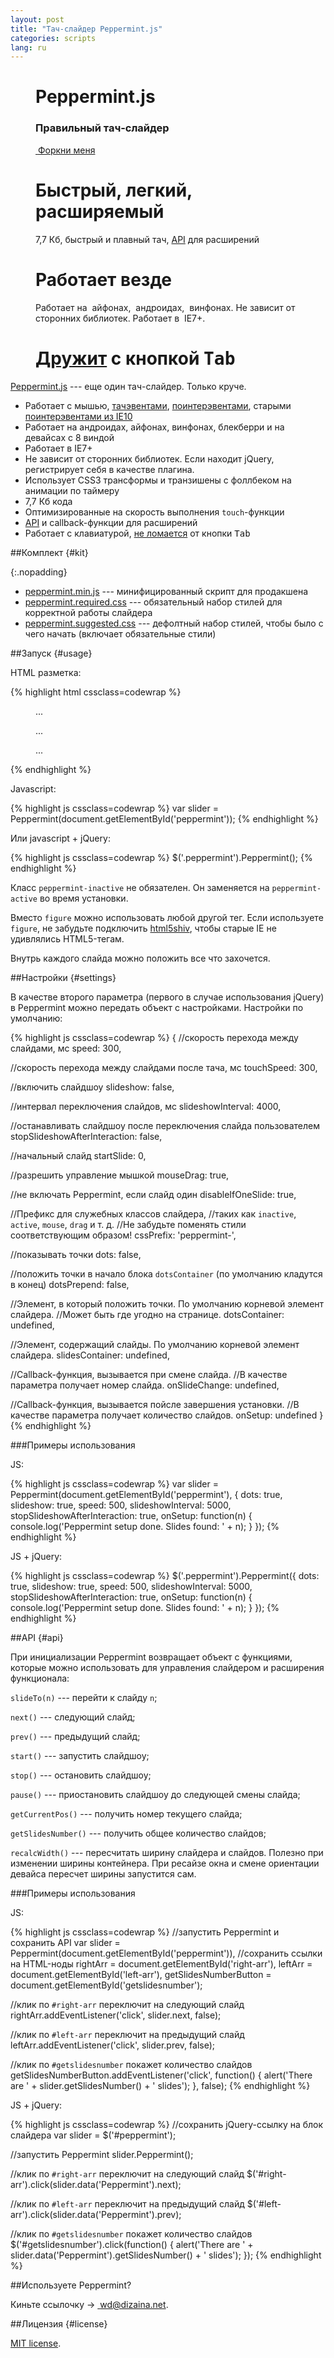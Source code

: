 ```yaml
---
layout: post
title: "Тач-слайдер Peppermint.js"
categories: scripts
lang: ru
---
```


<style>
{% include snippets/peppermint-demo.css %}
</style>

<script>
  dzDelayed.push(function() {
    $('#peppermint').Peppermint({
      dots: true,
      slideshow: true,
      slideshowInterval: 7000,
      stopSlideshowAfterInteraction: true
    });
  });
</script>

<div class="stage peppermint" id="peppermint">
  <figure class="yellow">
    <h1>Peppermint.js</h1>
    <h3>Правильный тач-слайдер</h3>
    <p><a href="https://github.com/wilddeer/Peppermint" class="github"><i class="icon-github">&nbsp;</i>Форкни меня</a></p>
  </figure>

  <figure class="red">
      <h1>Быстрый, легкий, расширяемый</h1>
      <p>7,7 Кб, быстрый и плавный тач, <a href="#api">API</a> для расширений</p>
  </figure>

  <figure class="green">
      <h1>Работает везде</h1>
      <p>Работает на <i class="icon-apple">&nbsp;</i>айфонах, <i class="icon-android">&nbsp;</i>андроидах, <i class="icon-windows">&nbsp;</i>винфонах. Не зависит от сторонних библиотек. Работает в <i class="icon-IE">&nbsp;</i>IE7+.</p>
  </figure>

  <figure class="blue">
    <h1><a href="/internet-maintenance/js-sliders-and-the-tab-key/">Дружит</a> с кнопкой <kbd>Tab</kbd></h1>
    
  </figure>
</div>

[Peppermint.js](https://github.com/wilddeer/Peppermint) --- еще один тач-слайдер. Только круче.

- Работает с мышью, [тачэвентами](http://www.w3.org/TR/touch-events/), [поинтерэвентами](http://www.w3.org/TR/pointerevents/), старыми [поинтерэвентами из IE10](http://msdn.microsoft.com/en-us/library/ie/hh673557(v=vs.85).aspx)
- Работает на андроидах, айфонах, винфонах, блекберри и на девайсах с 8 виндой
- Работает в IE7+
- Не зависит от сторонних библиотек. Если находит jQuery, регистрирует себя в качестве плагина.
- Использует CSS3 трансформы и транзишены с фоллбеком на анимации по таймеру
- 7,7 Кб кода
- Оптимизированные на скорость выполнения `touch`-функции
- [API](#api) и callback-функции для расширений
- Работает с клавиатурой, [не ломается](/internet-maintenance/js-sliders-and-the-tab-key/) от кнопки <kbd>Tab</kbd>

##Комплект {#kit}

{:.nopadding}
- <a href="https://raw.github.com/wilddeer/Peppermint/master/dist/peppermint.min.js" class="iconlink"><i class="icon-cloud-download"> </i><span>peppermint.min.js</span></a> --- минифицированный скрипт для продакшена
- <a href="https://raw.github.com/wilddeer/Peppermint/master/dist/peppermint.required.css" class="iconlink"><i class="icon-cloud-download"> </i><span>peppermint.required.css</span></a> --- обязательный набор стилей для корректной работы слайдера
- <a href="https://raw.github.com/wilddeer/Peppermint/master/dist/peppermint.suggested.css" class="iconlink"><i class="icon-cloud-download"> </i><span>peppermint.suggested.css</span></a> --- дефолтный набор стилей, чтобы было с чего начать (включает обязательные стили)

##Запуск {#usage}

HTML разметка:

{% highlight html cssclass=codewrap %}
<div class="peppermint peppermint-inactive" id="peppermint">
  <figure> ... </figure>

  <figure> ... </figure>

  <figure> ... </figure>
</div>
{% endhighlight %}

Javascript:

{% highlight js cssclass=codewrap %}
var slider = Peppermint(document.getElementById('peppermint'));
{% endhighlight %}

Или javascript + jQuery:

{% highlight js cssclass=codewrap %}
$('.peppermint').Peppermint();
{% endhighlight %}

Класс `peppermint-inactive` не обязателен. Он заменяется на `peppermint-active` во время установки.

Вместо `figure` можно использовать любой другой тег. Если используете `figure`, не забудьте подключить [html5shiv](https://github.com/aFarkas/html5shiv), чтобы старые IE не удивлялись HTML5-тегам.

Внутрь каждого слайда можно положить все что захочется.

##Настройки {#settings}

В качестве второго параметра (первого в случае использования jQuery) в Peppermint можно передать объект с настройками. Настройки по умолчанию:

{% highlight js cssclass=codewrap %}
{
  //скорость перехода между слайдами, мс
  speed: 300,

  //скорость перехода между слайдами после тача, мс
  touchSpeed: 300,

  //включить слайдшоу
  slideshow: false,

  //интервал переключения слайдов, мс
  slideshowInterval: 4000,

  //останавливать слайдшоу после переключения слайда пользователем
  stopSlideshowAfterInteraction: false,

  //начальный слайд
  startSlide: 0,

  //разрешить управление мышкой
  mouseDrag: true,

  //не включать Peppermint, если слайд один
  disableIfOneSlide: true,

  //Префикс для служебных классов слайдера,
  //таких как `inactive`, `active`, `mouse`, `drag` и т. д.
  //Не забудьте поменять стили соответствующим образом!
  cssPrefix: 'peppermint-',

  //показывать точки
  dots: false,

  //положить точки в начало блока `dotsContainer` (по умолчанию кладутся в конец)
  dotsPrepend: false,

  //Элемент, в который положить точки. По умолчанию корневой элемент слайдера.
  //Может быть где угодно на странице.
  dotsContainer: undefined,  

  //Элемент, содержащий слайды. По умолчанию корневой элемент слайдера.
  slidesContainer: undefined,

  //Callback-функция, вызывается при смене слайда.
  //В качестве параметра получает номер слайда.
  onSlideChange: undefined,

  //Callback-функция, вызывается пойсле завершения установки.
  //В качестве параметра получает количество слайдов.
  onSetup: undefined
}
{% endhighlight %}

###Примеры использования

JS:

{% highlight js cssclass=codewrap %}
var slider = Peppermint(document.getElementById('peppermint'), {
  dots: true,
  slideshow: true,
  speed: 500,
  slideshowInterval: 5000,
  stopSlideshowAfterInteraction: true,
  onSetup: function(n) {
    console.log('Peppermint setup done. Slides found: ' + n);
  }
});
{% endhighlight %}

JS + jQuery:

{% highlight js cssclass=codewrap %}
$('.peppermint').Peppermint({
  dots: true,
  slideshow: true,
  speed: 500,
  slideshowInterval: 5000,
  stopSlideshowAfterInteraction: true,
  onSetup: function(n) {
    console.log('Peppermint setup done. Slides found: ' + n);
  }
});
{% endhighlight %}

##API {#api}

При инициализации Peppermint возвращает объект с функциями, которые можно использовать для управления слайдером и расширения функционала:

`slideTo(n)` --- перейти к слайду `n`;

`next()` --- следующий слайд;

`prev()` --- предыдущий слайд;

`start()` --- запустить слайдшоу;

`stop()` --- остановить слайдшоу;

`pause()` --- приостановить слайдшоу до следующей смены слайда;

`getCurrentPos()` --- получить номер текущего слайда;

`getSlidesNumber()` --- получить общее количество слайдов;

`recalcWidth()` --- пересчитать ширину слайдера и слайдов. Полезно при изменении ширины контейнера. При ресайзе окна и смене ориентации девайса пересчет ширины запустится сам.

###Примеры использования

JS:

{% highlight js cssclass=codewrap %}
//запустить Peppermint и сохранить API
var slider = Peppermint(document.getElementById('peppermint')),
    //сохранить ссылки на HTML-ноды
    rightArr = document.getElementById('right-arr'),
    leftArr = document.getElementById('left-arr'),
    getSlidesNumberButton = document.getElementById('getslidesnumber');

//клик по `#right-arr` переключит на следующий слайд
rightArr.addEventListener('click', slider.next, false);

//клик по `#left-arr` переключит на предыдущий слайд
leftArr.addEventListener('click', slider.prev, false);

//клик по `#getslidesnumber` покажет количество слайдов
getSlidesNumberButton.addEventListener('click', function() {
  alert('There are ' + slider.getSlidesNumber() + ' slides');
}, false);
{% endhighlight %}

JS + jQuery:

{% highlight js cssclass=codewrap %}
//сохранить jQuery-ссылку на блок слайдера
var slider = $('#peppermint');

//запустить Peppermint
slider.Peppermint();

//клик по `#right-arr` переключит на следующий слайд
$('#right-arr').click(slider.data('Peppermint').next);

//клик по `#left-arr` переключит на предыдущий слайд
$('#left-arr').click(slider.data('Peppermint').prev);

//клик по `#getslidesnumber` покажет количество слайдов
$('#getslidesnumber').click(function() {
    alert('There are ' + slider.data('Peppermint').getSlidesNumber() + ' slides');
});
{% endhighlight %}

##Используете Peppermint?

Киньте ссылочку &rarr; <a href="mailto:wd@dizaina.net" class="iconlink"><i class="icon-envelope">&nbsp;</i>wd@dizaina.net</a>.

##Лицензия {#license}

[MIT license](http://opensource.org/licenses/MIT).
